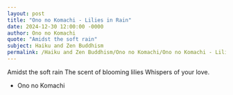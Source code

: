 ```yaml
---
layout: post
title: "Ono no Komachi - Lilies in Rain"
date: 2024-12-30 12:00:00 -0000
author: Ono no Komachi
quote: "Amidst the soft rain"
subject: Haiku and Zen Buddhism
permalink: /Haiku and Zen Buddhism/Ono no Komachi/Ono no Komachi - Lilies in Rain
---
```


Amidst the soft rain
The scent of blooming lilies
Whispers of your love.

- Ono no Komachi
